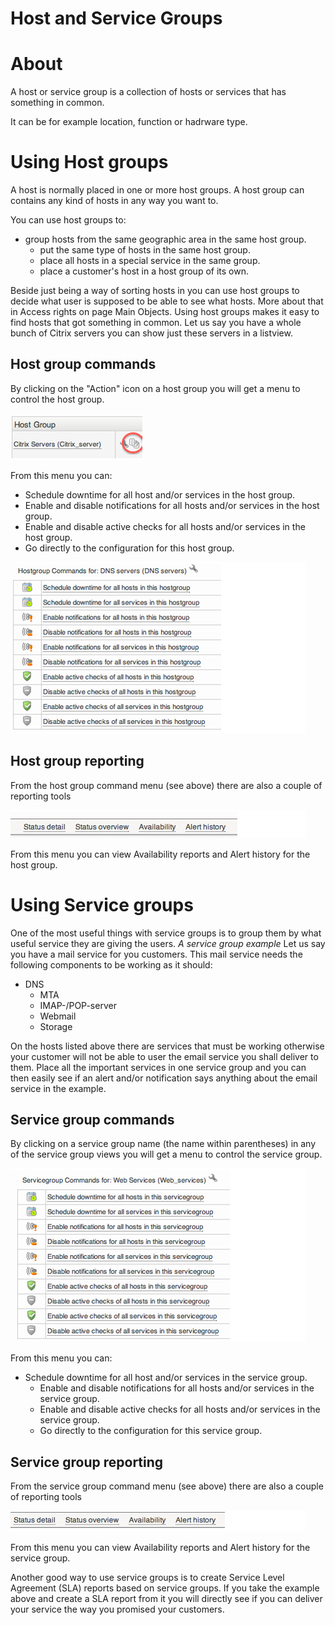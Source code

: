 # Host and Service Groups

# About

A host or service group is a collection of hosts or services that has something in common.

It can be for example location, function or hadrware type.

# Using Host groups

A host is normally placed in one or more host groups. A host group can contains any kind of hosts in any way you want to.

You can use host groups to:

- group hosts from the same geographic area in the same host group.
  - put the same type of hosts in the same host group.
  - place all hosts in a special service in the same group.
  - place a customer's host in a host group of its own.

 Beside just being a way of sorting hosts in you can use host groups to decide what user is supposed to be able to see what hosts. More about that in Access rights on page Main Objects.
 Using host groups makes it easy to find hosts that got something in common. Let us say you have a whole bunch of Citrix servers you can show just these servers in a listview.

## Host group commands

By clicking on the "Action" icon on a host group you will get a menu to control the host group.

![](attachments/16482320/16679209.png)

From this menu you can:

- Schedule downtime for all host and/or services in the host group.
- Enable and disable notifications for all hosts and/or services in the host group.
- Enable and disable active checks for all hosts and/or services in the host group.
- Go directly to the configuration for this host group.

![](attachments/16482320/16679207.png)

## Host group reporting

From the host group command menu (see above) there are also a couple of reporting tools

![](attachments/16482320/16679208.png)

 From this menu you can view Availability reports and Alert history for the host group.

# Using Service groups

One of the most useful things with service groups is to group them by what useful service they are giving the users.
*A service group example*
 Let us say you have a mail service for you customers. This mail service needs the following components to be working as it should:

- DNS
  - MTA
  - IMAP-/POP-server
  - Webmail
  - Storage

On the hosts listed above there are services that must be working otherwise your customer will not be able to user the email service you shall deliver to them.
 Place all the important services in one service group and you can then easily see if an alert and/or notification says anything about the email service in the example.

## Service group commands

By clicking on a service group name (the name within parentheses) in any of the service group views you will get a menu to control the service group.

![](attachments/16482320/16679214.png)

From this menu you can:

- Schedule downtime for all host and/or services in the service group.
  - Enable and disable notifications for all hosts and/or services in the service group.
  - Enable and disable active checks for all hosts and/or services in the service group.
  - Go directly to the configuration for this service group.

## Service group reporting

From the service group command menu (see above) there are also a couple of reporting tools

![](attachments/16482320/16679213.png)

 From this menu you can view Availability reports and Alert history for the service group.

Another good way to use service groups is to create Service Level Agreement (SLA) reports based on service groups. If you take the example above and create a SLA report from it you will directly see if you can deliver your service the way you promised your customers.
